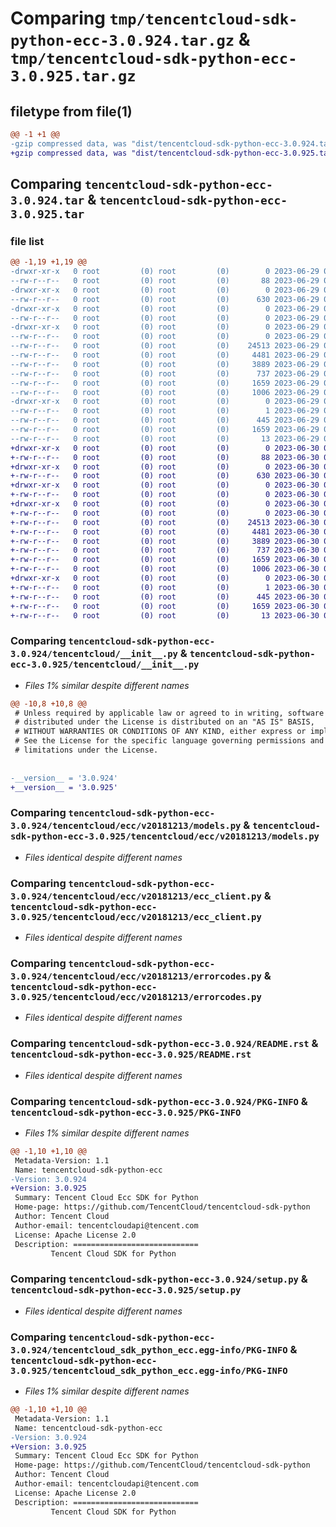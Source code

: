 # Comparing `tmp/tencentcloud-sdk-python-ecc-3.0.924.tar.gz` & `tmp/tencentcloud-sdk-python-ecc-3.0.925.tar.gz`

## filetype from file(1)

```diff
@@ -1 +1 @@
-gzip compressed data, was "dist/tencentcloud-sdk-python-ecc-3.0.924.tar", last modified: Thu Jun 29 00:30:18 2023, max compression
+gzip compressed data, was "dist/tencentcloud-sdk-python-ecc-3.0.925.tar", last modified: Fri Jun 30 02:10:06 2023, max compression
```

## Comparing `tencentcloud-sdk-python-ecc-3.0.924.tar` & `tencentcloud-sdk-python-ecc-3.0.925.tar`

### file list

```diff
@@ -1,19 +1,19 @@
-drwxr-xr-x   0 root         (0) root         (0)        0 2023-06-29 00:30:18.000000 tencentcloud-sdk-python-ecc-3.0.924/
--rw-r--r--   0 root         (0) root         (0)       88 2023-06-29 00:30:18.000000 tencentcloud-sdk-python-ecc-3.0.924/setup.cfg
-drwxr-xr-x   0 root         (0) root         (0)        0 2023-06-29 00:30:18.000000 tencentcloud-sdk-python-ecc-3.0.924/tencentcloud/
--rw-r--r--   0 root         (0) root         (0)      630 2023-06-29 00:30:18.000000 tencentcloud-sdk-python-ecc-3.0.924/tencentcloud/__init__.py
-drwxr-xr-x   0 root         (0) root         (0)        0 2023-06-29 00:30:18.000000 tencentcloud-sdk-python-ecc-3.0.924/tencentcloud/ecc/
--rw-r--r--   0 root         (0) root         (0)        0 2023-06-29 00:30:18.000000 tencentcloud-sdk-python-ecc-3.0.924/tencentcloud/ecc/__init__.py
-drwxr-xr-x   0 root         (0) root         (0)        0 2023-06-29 00:30:18.000000 tencentcloud-sdk-python-ecc-3.0.924/tencentcloud/ecc/v20181213/
--rw-r--r--   0 root         (0) root         (0)        0 2023-06-29 00:30:18.000000 tencentcloud-sdk-python-ecc-3.0.924/tencentcloud/ecc/v20181213/__init__.py
--rw-r--r--   0 root         (0) root         (0)    24513 2023-06-29 00:30:18.000000 tencentcloud-sdk-python-ecc-3.0.924/tencentcloud/ecc/v20181213/models.py
--rw-r--r--   0 root         (0) root         (0)     4481 2023-06-29 00:30:18.000000 tencentcloud-sdk-python-ecc-3.0.924/tencentcloud/ecc/v20181213/ecc_client.py
--rw-r--r--   0 root         (0) root         (0)     3889 2023-06-29 00:30:18.000000 tencentcloud-sdk-python-ecc-3.0.924/tencentcloud/ecc/v20181213/errorcodes.py
--rw-r--r--   0 root         (0) root         (0)      737 2023-06-29 00:30:18.000000 tencentcloud-sdk-python-ecc-3.0.924/README.rst
--rw-r--r--   0 root         (0) root         (0)     1659 2023-06-29 00:30:18.000000 tencentcloud-sdk-python-ecc-3.0.924/PKG-INFO
--rw-r--r--   0 root         (0) root         (0)     1006 2023-06-29 00:30:18.000000 tencentcloud-sdk-python-ecc-3.0.924/setup.py
-drwxr-xr-x   0 root         (0) root         (0)        0 2023-06-29 00:30:18.000000 tencentcloud-sdk-python-ecc-3.0.924/tencentcloud_sdk_python_ecc.egg-info/
--rw-r--r--   0 root         (0) root         (0)        1 2023-06-29 00:30:18.000000 tencentcloud-sdk-python-ecc-3.0.924/tencentcloud_sdk_python_ecc.egg-info/dependency_links.txt
--rw-r--r--   0 root         (0) root         (0)      445 2023-06-29 00:30:18.000000 tencentcloud-sdk-python-ecc-3.0.924/tencentcloud_sdk_python_ecc.egg-info/SOURCES.txt
--rw-r--r--   0 root         (0) root         (0)     1659 2023-06-29 00:30:18.000000 tencentcloud-sdk-python-ecc-3.0.924/tencentcloud_sdk_python_ecc.egg-info/PKG-INFO
--rw-r--r--   0 root         (0) root         (0)       13 2023-06-29 00:30:18.000000 tencentcloud-sdk-python-ecc-3.0.924/tencentcloud_sdk_python_ecc.egg-info/top_level.txt
+drwxr-xr-x   0 root         (0) root         (0)        0 2023-06-30 02:10:06.000000 tencentcloud-sdk-python-ecc-3.0.925/
+-rw-r--r--   0 root         (0) root         (0)       88 2023-06-30 02:10:06.000000 tencentcloud-sdk-python-ecc-3.0.925/setup.cfg
+drwxr-xr-x   0 root         (0) root         (0)        0 2023-06-30 02:10:06.000000 tencentcloud-sdk-python-ecc-3.0.925/tencentcloud/
+-rw-r--r--   0 root         (0) root         (0)      630 2023-06-30 02:10:05.000000 tencentcloud-sdk-python-ecc-3.0.925/tencentcloud/__init__.py
+drwxr-xr-x   0 root         (0) root         (0)        0 2023-06-30 02:10:06.000000 tencentcloud-sdk-python-ecc-3.0.925/tencentcloud/ecc/
+-rw-r--r--   0 root         (0) root         (0)        0 2023-06-30 02:10:05.000000 tencentcloud-sdk-python-ecc-3.0.925/tencentcloud/ecc/__init__.py
+drwxr-xr-x   0 root         (0) root         (0)        0 2023-06-30 02:10:06.000000 tencentcloud-sdk-python-ecc-3.0.925/tencentcloud/ecc/v20181213/
+-rw-r--r--   0 root         (0) root         (0)        0 2023-06-30 02:10:05.000000 tencentcloud-sdk-python-ecc-3.0.925/tencentcloud/ecc/v20181213/__init__.py
+-rw-r--r--   0 root         (0) root         (0)    24513 2023-06-30 02:10:05.000000 tencentcloud-sdk-python-ecc-3.0.925/tencentcloud/ecc/v20181213/models.py
+-rw-r--r--   0 root         (0) root         (0)     4481 2023-06-30 02:10:05.000000 tencentcloud-sdk-python-ecc-3.0.925/tencentcloud/ecc/v20181213/ecc_client.py
+-rw-r--r--   0 root         (0) root         (0)     3889 2023-06-30 02:10:05.000000 tencentcloud-sdk-python-ecc-3.0.925/tencentcloud/ecc/v20181213/errorcodes.py
+-rw-r--r--   0 root         (0) root         (0)      737 2023-06-30 02:10:05.000000 tencentcloud-sdk-python-ecc-3.0.925/README.rst
+-rw-r--r--   0 root         (0) root         (0)     1659 2023-06-30 02:10:06.000000 tencentcloud-sdk-python-ecc-3.0.925/PKG-INFO
+-rw-r--r--   0 root         (0) root         (0)     1006 2023-06-30 02:10:05.000000 tencentcloud-sdk-python-ecc-3.0.925/setup.py
+drwxr-xr-x   0 root         (0) root         (0)        0 2023-06-30 02:10:06.000000 tencentcloud-sdk-python-ecc-3.0.925/tencentcloud_sdk_python_ecc.egg-info/
+-rw-r--r--   0 root         (0) root         (0)        1 2023-06-30 02:10:06.000000 tencentcloud-sdk-python-ecc-3.0.925/tencentcloud_sdk_python_ecc.egg-info/dependency_links.txt
+-rw-r--r--   0 root         (0) root         (0)      445 2023-06-30 02:10:06.000000 tencentcloud-sdk-python-ecc-3.0.925/tencentcloud_sdk_python_ecc.egg-info/SOURCES.txt
+-rw-r--r--   0 root         (0) root         (0)     1659 2023-06-30 02:10:06.000000 tencentcloud-sdk-python-ecc-3.0.925/tencentcloud_sdk_python_ecc.egg-info/PKG-INFO
+-rw-r--r--   0 root         (0) root         (0)       13 2023-06-30 02:10:06.000000 tencentcloud-sdk-python-ecc-3.0.925/tencentcloud_sdk_python_ecc.egg-info/top_level.txt
```

### Comparing `tencentcloud-sdk-python-ecc-3.0.924/tencentcloud/__init__.py` & `tencentcloud-sdk-python-ecc-3.0.925/tencentcloud/__init__.py`

 * *Files 1% similar despite different names*

```diff
@@ -10,8 +10,8 @@
 # Unless required by applicable law or agreed to in writing, software
 # distributed under the License is distributed on an "AS IS" BASIS,
 # WITHOUT WARRANTIES OR CONDITIONS OF ANY KIND, either express or implied.
 # See the License for the specific language governing permissions and
 # limitations under the License.
 
 
-__version__ = '3.0.924'
+__version__ = '3.0.925'
```

### Comparing `tencentcloud-sdk-python-ecc-3.0.924/tencentcloud/ecc/v20181213/models.py` & `tencentcloud-sdk-python-ecc-3.0.925/tencentcloud/ecc/v20181213/models.py`

 * *Files identical despite different names*

### Comparing `tencentcloud-sdk-python-ecc-3.0.924/tencentcloud/ecc/v20181213/ecc_client.py` & `tencentcloud-sdk-python-ecc-3.0.925/tencentcloud/ecc/v20181213/ecc_client.py`

 * *Files identical despite different names*

### Comparing `tencentcloud-sdk-python-ecc-3.0.924/tencentcloud/ecc/v20181213/errorcodes.py` & `tencentcloud-sdk-python-ecc-3.0.925/tencentcloud/ecc/v20181213/errorcodes.py`

 * *Files identical despite different names*

### Comparing `tencentcloud-sdk-python-ecc-3.0.924/README.rst` & `tencentcloud-sdk-python-ecc-3.0.925/README.rst`

 * *Files identical despite different names*

### Comparing `tencentcloud-sdk-python-ecc-3.0.924/PKG-INFO` & `tencentcloud-sdk-python-ecc-3.0.925/PKG-INFO`

 * *Files 1% similar despite different names*

```diff
@@ -1,10 +1,10 @@
 Metadata-Version: 1.1
 Name: tencentcloud-sdk-python-ecc
-Version: 3.0.924
+Version: 3.0.925
 Summary: Tencent Cloud Ecc SDK for Python
 Home-page: https://github.com/TencentCloud/tencentcloud-sdk-python
 Author: Tencent Cloud
 Author-email: tencentcloudapi@tencent.com
 License: Apache License 2.0
 Description: ============================
         Tencent Cloud SDK for Python
```

### Comparing `tencentcloud-sdk-python-ecc-3.0.924/setup.py` & `tencentcloud-sdk-python-ecc-3.0.925/setup.py`

 * *Files identical despite different names*

### Comparing `tencentcloud-sdk-python-ecc-3.0.924/tencentcloud_sdk_python_ecc.egg-info/PKG-INFO` & `tencentcloud-sdk-python-ecc-3.0.925/tencentcloud_sdk_python_ecc.egg-info/PKG-INFO`

 * *Files 1% similar despite different names*

```diff
@@ -1,10 +1,10 @@
 Metadata-Version: 1.1
 Name: tencentcloud-sdk-python-ecc
-Version: 3.0.924
+Version: 3.0.925
 Summary: Tencent Cloud Ecc SDK for Python
 Home-page: https://github.com/TencentCloud/tencentcloud-sdk-python
 Author: Tencent Cloud
 Author-email: tencentcloudapi@tencent.com
 License: Apache License 2.0
 Description: ============================
         Tencent Cloud SDK for Python
```

